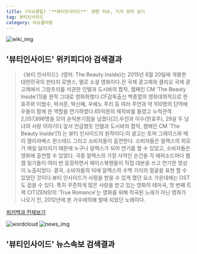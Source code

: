 ```yaml
---
title: (이슈클립) '**뷰티인사이드**' 관련 이슈, 기사 모아 보기
tag: 뷰티인사이드
category: 이슈클리핑
---
```

![wiki_img](https://user-images.githubusercontent.com/42597476/44503234-41136a80-a6d0-11e8-9071-6fc6418eafe4.png)
## **'**뷰티인사이드**'** 위키피디아 검색결과
>《뷰티 인사이드》(영어: The Beauty Inside)는 2015년 8월 20일에 개봉한 대한민국의 판타지 로맨스, 멜로 소설 영화이다.칸 국제 광고제와 클리오 국제 광고제에서 그랑프리를 석권한 인텔과 도시바의 합작, 캠페인 CM 'The Beauty Inside’[1]을 원작 그대로 영화화했다.CF감독출신 백종열의 영화데뷔작으로 한효주와 이범수, 박서준, 박신혜, 우에노 주리 등 여러 주연과 약 100명의 단역배우들이 함께 한 역할을 연기하였다.65억원의 제작비를 들였고 누적관객 2,057,896명을 모아 손익분기점을 넘겼다[2].우진과 이수(한효주), 29살 두 남녀의 사랑 이야기다.앞서 언급했듯 인텔과 도시바의 합작, 캠페인 CM 'The Beauty Inside’[1] 는 뷰티 인사이드의 원작이다.이 광고는 토퍼 그레이스와 메리 엘리자베스 윈스테드 그리고 소비자들이 출연한다. 소비자들은 알렉스의 외모가 매일 달라지기 때문에 누구나 알렉스가 되어 연기를 할 수 있었고, 소비자들은 영화에 출연할 수 있었다. 극중 알렉스의 가장 사적인 순간을 각 에피소드마다 웹캠 일기들이 여러 번 등장하면서 페이스북팬들이 직접 대본을 쓰고 연기한 영상이 노출되었다. 결국, 소비자들의 덕에 알렉스의 수백 가지의 얼굴을 표현 할 수 있었던 것이다.뷰티 인사이드가 사랑을 받을 수 있게 했던 요소 가운데에는 OST도 꼽을 수 있다. 특히 꾸준하게 많은 사랑을 받고 있는 영화의 테마곡, 첫 번째 트랙 CITIZENS!의 'True Romance'는 영화를 위해 작곡된 노래가 아닌 영화가 나오기 전, 2012년에 본 가수에의해 발매 되었던 노래이다.

<a href="https://ko.wikipedia.org/wiki/뷰티인사이드" target="_blank">위키백과 전체보기</a>

![wordcloud](https://s3.ap-northeast-2.amazonaws.com/lyrics101-wordcloud/2018-10-02-1538483709.png)
![news_img](https://user-images.githubusercontent.com/42597476/44507050-1206f400-a6e4-11e8-8d98-7ffbfebb353f.png)
## **'**뷰티인사이드**'** 뉴스속보 검색결과

